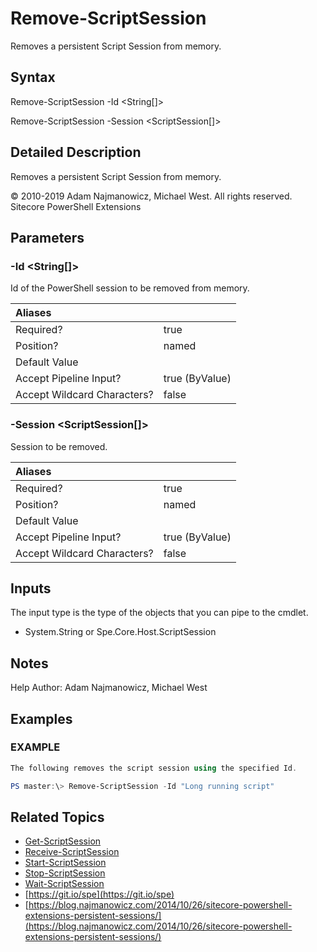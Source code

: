 # Remove-ScriptSession

Removes a persistent Script Session from memory.

## Syntax

Remove-ScriptSession -Id &lt;String\[\]&gt;

Remove-ScriptSession -Session &lt;ScriptSession\[\]&gt;

## Detailed Description

Removes a persistent Script Session from memory.

© 2010-2019 Adam Najmanowicz, Michael West. All rights reserved. Sitecore PowerShell Extensions

## Parameters

### -Id  &lt;String\[\]&gt;

Id of the PowerShell session to be removed from memory.

| Aliases |  |
| :--- | :--- |
| Required? | true |
| Position? | named |
| Default Value |  |
| Accept Pipeline Input? | true \(ByValue\) |
| Accept Wildcard Characters? | false |

### -Session  &lt;ScriptSession\[\]&gt;

Session to be removed.

| Aliases |  |
| :--- | :--- |
| Required? | true |
| Position? | named |
| Default Value |  |
| Accept Pipeline Input? | true \(ByValue\) |
| Accept Wildcard Characters? | false |

## Inputs

The input type is the type of the objects that you can pipe to the cmdlet.

* System.String or Spe.Core.Host.ScriptSession

## Notes

Help Author: Adam Najmanowicz, Michael West

## Examples

### EXAMPLE

```powershell
The following removes the script session using the specified Id.

PS master:\> Remove-ScriptSession -Id "Long running script"
```

## Related Topics

* [Get-ScriptSession](get-scriptsession.md)
* [Receive-ScriptSession](receive-scriptsession.md)
* [Start-ScriptSession](start-scriptsession.md)
* [Stop-ScriptSession](stop-scriptsession.md)
* [Wait-ScriptSession](wait-scriptsession.md)
* [https://git.io/spe](https://git.io/spe) 
* [https://blog.najmanowicz.com/2014/10/26/sitecore-powershell-extensions-persistent-sessions/](https://blog.najmanowicz.com/2014/10/26/sitecore-powershell-extensions-persistent-sessions/) 

